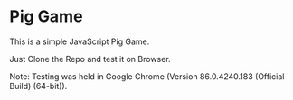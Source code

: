 # Pig Game
This is a simple JavaScript Pig Game.

Just Clone the Repo and test it on Browser.

Note: Testing was held in  Google Chrome (Version 86.0.4240.183 (Official Build) (64-bit)).
